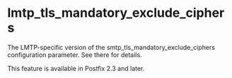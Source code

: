 # lmtp_tls_mandatory_exclude_ciphers 

 The LMTP-specific version of the smtp_tls_mandatory_exclude_ciphers
configuration parameter.  See there for details. 

 This feature is available in Postfix 2.3 and later. 


